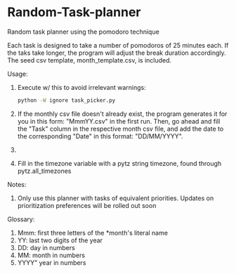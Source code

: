 # Random-Task-planner
Random task planner using the pomodoro technique

Each task is designed to take a number of pomodoros of 25 minutes each. If the taks take longer, the program will adjust the break duration accordingly.
The seed csv template, month_template.csv, is included.

Usage:
1. Execute w/ this to avoid irrelevant warnings:

    ```bash
    python -W ignore task_picker.py
    ```
    
2. If the monthly csv file doesn't already exist, the program generates it for you in this form: "MmmYY.csv" in the first run. Then, go ahead and fill the "Task" column in the respective month csv file, and add the date to the corresponding "Date" in this format: "DD/MM/YYYY".
3. 
4. Fill in the timezone variable with a pytz string timezone, found through pytz.all_timezones

Notes:
1. Only use this planner with tasks of equivalent priorities. Updates on prioritization preferences will be rolled out soon


Glossary:
1. Mmm: first three letters of the *month's literal name
2. YY: last two digits of the year
3. DD: day in numbers
4. MM: month in numbers
5. YYYY" year in numbers
